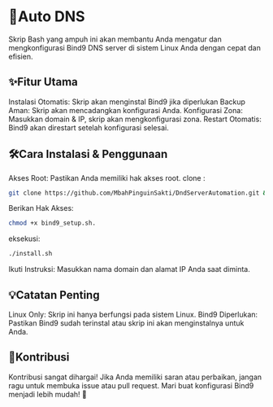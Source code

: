 # 🚀Auto DNS
Skrip Bash yang ampuh ini akan membantu Anda mengatur dan mengkonfigurasi Bind9 DNS server di sistem Linux Anda dengan cepat dan efisien.

## ✨Fitur Utama
Instalasi Otomatis: Skrip akan menginstal Bind9 jika diperlukan
Backup Aman:        Skrip akan mencadangkan konfigurasi Anda.
Konfigurasi Zona:   Masukkan domain & IP, skrip akan mengkonfigurasi zona.
Restart Otomatis:   Bind9 akan direstart setelah konfigurasi selesai.
## 🛠️Cara Instalasi & Penggunaan
Akses Root: Pastikan Anda memiliki hak akses root.
clone : 
```bash
git clone https://github.com/MbahPinguinSakti/DndServerAutomation.git && cd ~/DndServerAutomation
```
Berikan Hak Akses:
```bash
chmod +x bind9_setup.sh.
```
eksekusi:
```bash
./install.sh
```
Ikuti Instruksi: Masukkan nama domain dan alamat IP Anda saat diminta.
## 💡Catatan Penting
Linux Only: Skrip ini hanya berfungsi pada sistem Linux.
Bind9 Diperlukan: Pastikan Bind9 sudah terinstal atau skrip ini akan menginstalnya untuk Anda.

## 🤝Kontribusi
Kontribusi sangat dihargai! Jika Anda memiliki saran atau perbaikan, jangan ragu untuk membuka issue atau pull request.
Mari buat konfigurasi Bind9 menjadi lebih mudah! 🚀